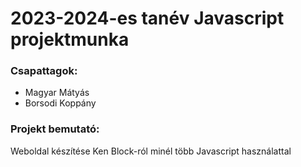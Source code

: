 # 2023-2024-es tanév Javascript projektmunka

### Csapattagok:
- Magyar Mátyás
- Borsodi Koppány

### Projekt bemutató:
Weboldal készítése Ken Block-ról minél több Javascript használattal
